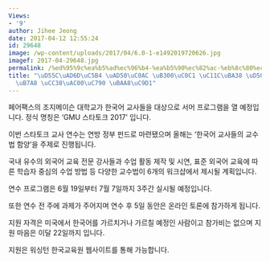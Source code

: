 ```yaml
---
Views:
- '9'
author: Jihee Jeong
date: 2017-04-12 12:55:24
id: 29648
image: /wp-content/uploads/2017/04/6.0-1-e1492019720626.jpg
imagef: 2017-04-29648.jpg
permalink: /%ed%95%9c%ea%b5%ad%ec%96%b4-%ea%b5%90%ec%82%ac-%eb%8c%80%ec%83%81-%ec%84%9c%eb%a8%b8-%ed%94%84%eb%a1%9c%ea%b7%b8%eb%9e%a8-%ec%b0%b8%ea%b0%80%ec%9e%90-%eb%aa%a8%ec%a7%91/
title: "\uD55C\uAD6D\uC5B4 \uAD50\uC0AC \uB300\uC0C1 \uC11C\uBA38 \uD504\uB85C\uADF8\
  \uB7A8 \uCC38\uAC00\uC790 \uBAA8\uC9D1"
---
```


페어팩스의 조지메이슨 대학교가 한국어 교사들을 대상으로 서머 프로그램을 열 예정입니다. 정식 명칭은 ‘GMU 스타토크 2017’ 입니다.

이번 스타토크 교사 연수는 연방 정부 펀드로 마련됐으며 올해는 ‘한국어 교사들의 교수법 함양’을 주제로 진행됩니다.

국내 유수의 외국어 교육 전문 강사들과 수업 활동 제작 및 시연, 표준 외국어 교육에 따른 학습자 중심의 수업 방법 등 다양한 교수법이 6개의 워크샵에서 제시될 계획입니다.

연수 프로그램은 6월 19일부터 7월 7일까지 3주간 실시될 예정입니다.

또한 연수 전 주에 과제가 주어지며 연수 후 5일 동안은 온라인 토론에 참가하게 됩니다.

지원 자격은 미국에서 한국어를 가르치거나 가르칠 예정인 사람이고 참가비는 없으며 지원 마음은 이달 22일까지 입니다.

지원은 워싱턴 한국교육원 웹사이트를 통해 가능합니다.